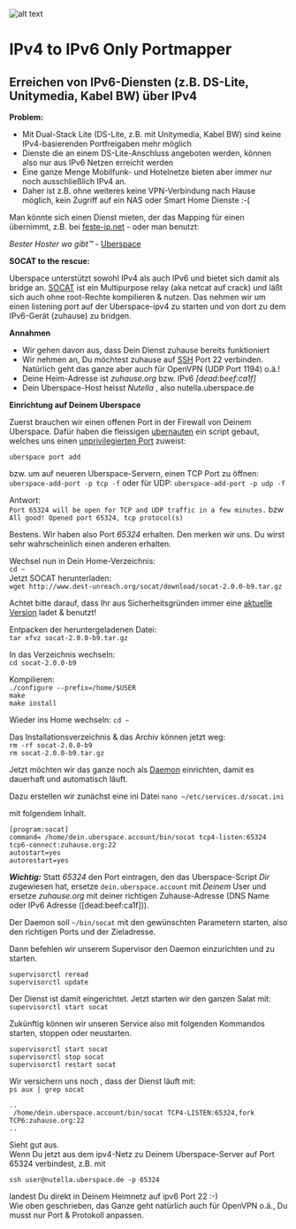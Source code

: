 ![alt text](https://dashboard.uberspace.de/static/img/logo-trans-2012.png)

# IPv4 to IPv6 Only Portmapper
## Erreichen von IPv6-Diensten (z.B. DS-Lite, Unitymedia, Kabel BW) über IPv4  


__Problem:__

* Mit Dual-Stack Lite (DS-Lite, z.B. mit Unitymedia, Kabel BW) sind keine IPv4-basierenden Portfreigaben mehr möglich  
* Dienste die an einem DS-Lite-Anschluss angeboten werden, können also nur aus IPv6 Netzen erreicht werden
* Eine ganze Menge Mobilfunk- und Hotelnetze bieten aber immer nur noch ausschließlich IPv4 an. 
* Daher ist z.B. ohne weiteres keine VPN-Verbindung nach Hause möglich, kein Zugriff auf ein NAS oder Smart Home Dienste :-(

Man könnte sich einen Dienst mieten, der das Mapping für einen übernimmt, z.B. bei [feste-ip.net](http://www.feste-ip.net/dslite-ipv6-portmapper/allgemeine-informationen/) - oder man benutzt:

_Bester Hoster wo gibt™_ - [Uberspace](https://uberspace.de)

__SOCAT to the rescue:__  

Uberspace unterstützt sowohl IPv4 als auch IPv6 und bietet sich damit als bridge an. [SOCAT](http://www.dest-unreach.org/socat/) ist ein Multipurpose relay (aka netcat auf crack) und läßt sich auch ohne root-Rechte kompilieren & nutzen. Das nehmen wir um einen listening port auf der Uberspace-ipv4 zu starten und von dort zu dem IPv6-Gerät (zuhause) zu bridgen.

__Annahmen__

* Wir gehen davon aus, dass Dein Dienst zuhause bereits funktioniert  
* Wir nehmen an, Du möchtest zuhause auf [SSH](https://de.wikipedia.org/wiki/Secure_Shell) Port 22 verbinden. Natürlich geht das ganze aber auch für OpenVPN (UDP Port 1194) o.ä.!     
* Deine Heim-Adresse  ist _zuhause.org_ bzw. IPv6 _[dead:beef:ca1f]_  
* Dein Uberspace-Host heisst _Nutella_ , also nutella.uberspace.de

__Einrichtung auf Deinem Uberspace__  

Zuerst brauchen wir einen offenen Port in der Firewall von Deinem Uberspace. Dafür haben die fleissigen [ubernauten](https://uberspace.de/en/about/) ein script gebaut, welches uns einen [unprivilegierten Port](https://manual.uberspace.de/basics-ports.html) zuweist:

`uberspace port add`

bzw. um auf neueren Uberspace-Servern, einen TCP Port zu öffnen:
`uberspace-add-port -p tcp -f`
oder für UDP:
`uberspace-add-port -p udp -f`

Antwort:  
`Port 65324 will be open for TCP and UDP traffic in a few minutes.` bzw `All good! Opened port 65324, tcp protocol(s)`

Bestens. Wir haben also Port _65324_ erhalten. Den merken wir uns. Du wirst sehr wahrscheinlich einen anderen erhalten.

Wechsel nun in Dein Home-Verzeichnis:  
`cd ~`  
Jetzt SOCAT herunterladen:  
`wget http://www.dest-unreach.org/socat/download/socat-2.0.0-b9.tar.gz`

Achtet bitte darauf, dass Ihr aus Sicherheitsgründen immer eine [aktuelle Version](http://www.dest-unreach.org/socat/download/) ladet & benutzt!

Entpacken der heruntergeladenen Datei:  
`tar xfvz socat-2.0.0-b9.tar.gz`

In das Verzeichnis wechseln:  
`cd socat-2.0.0-b9`

Kompilieren:  
`./configure --prefix=/home/$USER`  
`make`  
`make install`

Wieder ins Home wechseln:
`cd ~`  

Das Installationsverzeichnis & das Archiv können jetzt weg:  
`rm -rf socat-2.0.0-b9`  
`rm socat-2.0.0-b9.tar.gz`  

Jetzt möchten wir das ganze noch als [Daemon](https://manual.uberspace.de/daemons-supervisord.html) einrichten, damit es dauerhaft und automatisch läuft. 

Dazu erstellen wir zunächst eine ini Datei
`nano ~/etc/services.d/socat.ini`

mit folgendem Inhalt.

```
[program:socat]
command= /home/dein.uberspace.account/bin/socat tcp4-listen:65324 tcp6-connect:zuhause.org:22
autostart=yes
autorestart=yes
```
***Wichtig:*** Statt _65324_ den Port eintragen, den das Uberspace-Script _Dir_ zugewiesen hat, ersetze `dein.uberspace.account` mit _Deinem_ User und ersetze _zuhause.org_ mit deiner richtigen Zuhause-Adresse (DNS Name oder IPv6 Adresse ([dead:beef:ca1f])). 

Der Daemon soll `~/bin/socat` mit den gewünschten Parametern starten, also den richtigen Ports und der Zieladresse.

Dann befehlen wir unserem Supervisor den Daemon einzurichten und zu starten.
```
supervisorctl reread
supervisorctl update
```
Der Dienst ist damit eingerichtet. Jetzt starten wir den ganzen Salat mit: 
`supervisorctl start socat`

Zukünftig können wir unseren Service also mit folgenden Kommandos starten, stoppen oder neustarten.
```
supervisorctl start socat
supervisorctl stop socat
supervisorctl restart socat
``` 

Wir versichern uns noch , dass der Dienst läuft mit:  
`ps aux | grep socat`  

`..`   
` /home/dein.uberspace.account/bin/socat TCP4-LISTEN:65324,fork TCP6:zuhause.org:22`  
`..` 

Sieht gut aus.  
Wenn Du jetzt aus dem ipv4-Netz zu Deinem Uberspace-Server auf Port 65324 verbindest, z.B. mit

`ssh user@nutella.uberspace.de -p 65324`  

landest Du direkt in Deinem Heimnetz auf ipv6 Port 22 :-)  
Wie oben geschrieben, das Ganze geht natürlich auch für OpenVPN o.ä., Du musst nur Port & Protokoll anpassen. 

